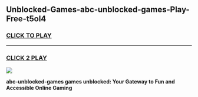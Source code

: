 
## Unblocked-Games-abc-unblocked-games-Play-Free-t5ol4
<h3>
<a href="https://premium76.site?title=abc-unblocked-games&ref=23A">CLICK TO PLAY</a></h3>
<hr>

<h3>
<a href="https://premium76.site?title=abc-unblocked-games&ref=23A">CLICK 2 PLAY</a>
  
</h3>

<a href="https://premium76.site?title=abc-unblocked-games&ref=23A"><img src="https://clearcache.store/games.png"></a>


**abc-unblocked-games games unblocked: Your Gateway to Fun and Accessible Online Gaming**
